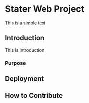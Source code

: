 # Stater Web Project
This is a simple text
## Introduction
This is introduction
### Purpose

## Deployment

## How to Contribute